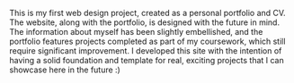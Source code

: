This is my first web design project, created as a personal portfolio and CV. The website, along with the portfolio, is designed with the future in mind. The information about myself has been slightly embellished, and the portfolio features projects completed as part of my coursework, which still require significant improvement. I developed this site with the intention of having a solid foundation and template for real, exciting projects that I can showcase here in the future :)
